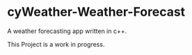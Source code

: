 # cyWeather-Weather-Forecast
A weather forecasting app written in c++.

This Project is a work in progress. 

